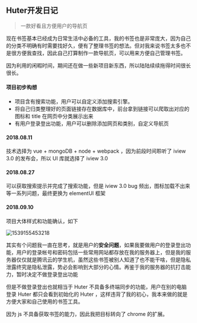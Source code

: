## Huter开发日记

>  一款好看且方便用户的导航页

现在书签基本已经成为日常生活中必备的工具，我的书签也是非常庞大，因为自己的分类不明确有时需要找好久，便有了整理书签的想法。但对我来说书签太多也不是很方便我查找，因此自己打算制作一款导航页，可以用来方便自己管理书签。

因为利用的闲暇时间，期间还在做一些新项目新东西，所以陆陆续续拖得时间很长很长。

#### 项目初步构想

- 项目含有搜索功能，用户可以自定义添加搜索引擎。
- 将自己归类整理好的页面链接存在数据库中，前台拿到链接可以爬取出对应的图标和 title 在网页中分类展示出来
- 有用户登录登出功能，用户可以删除添加网页和类别，自定义导航页

#### 2018.08.11

技术选择为 vue + mongoDB + node + webpack ，因为前段时间聆听了 iview 3.0 的发布会，所以 UI 库就选择了 iview 3.0 

#### 2018.08.27

可以获取搜索提示并完成了搜索功能，但是 iview 3.0 bug 频出，图标加载不出来等一系列问题，最终更换为 elementUI 框架

#### 2018.09.10

项目大体样式和功能确认，如下

![1539155453218](C:\Users\admin\AppData\Roaming\Typora\typora-user-images\1539155453218.png)

其实有个问题我一直在思考，就是用户的**安全问题**，如果我要做用户的登录登出功能，用户的登录帐号和密码包括一些常用网站都存放在我的服务器上，但是我的服务器仅仅就是腾讯云的学生机，虽然这些书签被别人知道了也不能干啥，但是隐私泄露终究是隐私泄露，势必会影响到大部分的心情。再鉴于我的服务器的抗打击能力，暂时决定不做登录登出功能

但是不做登录登出也就相当于 Huter 不具备多终端同步的功能，用户在别的电脑登录 Huter 都只会看到初始化的 Huter ，这样违背了我的初心，我本来做的就是方便大家和自己使用的书签工具。

因为 js 不具备获取书签的能力，因此我把目标转向了 chrome 的扩展。